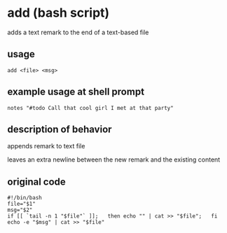 add (bash script)
=================
adds a text remark to the end of a text-based file

usage
-----
```
add <file> <msg>
```

example usage at shell prompt
-----------------------------
```
notes "#todo Call that cool girl I met at that party"
```

description of behavior
-----------------------
appends remark to text file

leaves an extra newline between the new remark and the existing content

original code
-------------
```
#!/bin/bash
file="$1"
msg="$2"
if [[ `tail -n 1 "$file"` ]];   then echo "" | cat >> "$file";   fi
echo -e "$msg" | cat >> "$file"
```

